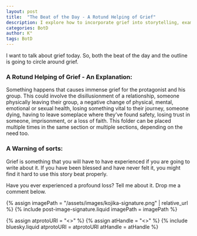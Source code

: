 ```yaml
---
layout: post
title:  "The Beat of the Day - A Rotund Helping of Grief"
description: I explore how to incorporate grief into storytelling, examining various forms it can take - from death and relationship dissolution to loss of faith or safety. As a story beat, grief can be used multiple times to build emotional depth. However, I emphasize that writing convincingly about grief requires personal experience with loss, as it's difficult to authentically portray something so profound without having felt it yourself.
categories: BotD
author: K°
tags: BotD
---
```

I want to talk about grief today. So, both the beat of the day and the outline is going to circle around grief.

### A Rotund Helping of Grief - An Explanation:
Something happens that causes immense grief for the protagonist and his group. This could involve the disillusionment of a relationship, someone physically leaving their group, a negative change of physical, mental, emotional or sexual health, losing something vital to their journey, someone dying, having to leave someplace where they’ve found safety, losing trust in someone, imprisonment, or a loss of faith. This folder can be placed multiple times in the same section or multiple sections, depending on the need too.

### A Warning of sorts:
Grief is something that you will have to have experienced if you are going to write about it. If you have been blessed and have never felt it, you might find it hard to use this story beat properly.

Have you ever experienced a profound loss? Tell me about it. Drop me a comment below.

<!-- signature -->
{% assign imagePath = "/assets/images/kojika-signature.png" | relative_url %}
{% include post-image-signature.liquid imagePath = imagePath %}

<!-- comments -->
{% assign atprotoURI = "<<atprotoURI>>" %}
{% assign atHandle = "<<atHandle>>" %}
{% include bluesky.liquid atprotoURI = atprotoURI atHandle = atHandle %}